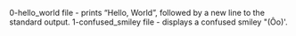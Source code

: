0-hello_world file - prints “Hello, World”, followed by a new line to the standard output.
1-confused_smiley file - displays a confused smiley "(Ôo)'.
